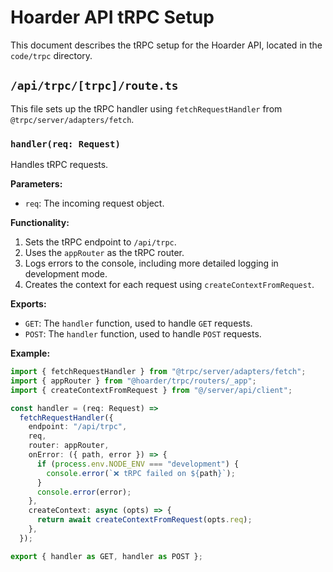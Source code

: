 # Hoarder API tRPC Setup

This document describes the tRPC setup for the Hoarder API, located in the `code/trpc` directory.

## `/api/trpc/[trpc]/route.ts`

This file sets up the tRPC handler using `fetchRequestHandler` from `@trpc/server/adapters/fetch`.

### `handler(req: Request)`

Handles tRPC requests.

**Parameters:**

-   `req`: The incoming request object.

**Functionality:**

1. Sets the tRPC endpoint to `/api/trpc`.
2. Uses the `appRouter` as the tRPC router.
3. Logs errors to the console, including more detailed logging in development mode.
4. Creates the context for each request using `createContextFromRequest`.

**Exports:**

-   `GET`: The `handler` function, used to handle `GET` requests.
-   `POST`: The `handler` function, used to handle `POST` requests.

**Example:**

```typescript
import { fetchRequestHandler } from "@trpc/server/adapters/fetch";
import { appRouter } from "@hoarder/trpc/routers/_app";
import { createContextFromRequest } from "@/server/api/client";

const handler = (req: Request) =>
  fetchRequestHandler({
    endpoint: "/api/trpc",
    req,
    router: appRouter,
    onError: ({ path, error }) => {
      if (process.env.NODE_ENV === "development") {
        console.error(`❌ tRPC failed on ${path}`);
      }
      console.error(error);
    },
    createContext: async (opts) => {
      return await createContextFromRequest(opts.req);
    },
  });

export { handler as GET, handler as POST };